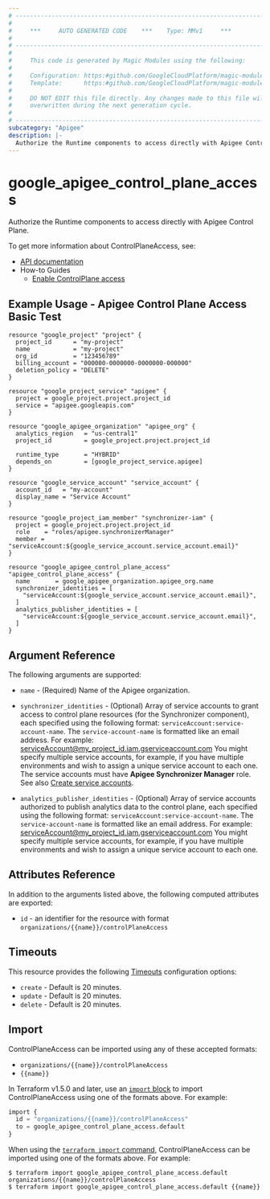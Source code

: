 ```yaml
---
# ----------------------------------------------------------------------------
#
#     ***     AUTO GENERATED CODE    ***    Type: MMv1     ***
#
# ----------------------------------------------------------------------------
#
#     This code is generated by Magic Modules using the following:
#
#     Configuration: https:#github.com/GoogleCloudPlatform/magic-modules/tree/main/mmv1/products/apigee/ControlPlaneAccess.yaml
#     Template:      https:#github.com/GoogleCloudPlatform/magic-modules/tree/main/mmv1/templates/terraform/resource.html.markdown.tmpl
#
#     DO NOT EDIT this file directly. Any changes made to this file will be
#     overwritten during the next generation cycle.
#
# ----------------------------------------------------------------------------
subcategory: "Apigee"
description: |-
  Authorize the Runtime components to access directly with Apigee Control Plane.
---
```


# google_apigee_control_plane_access

Authorize the Runtime components to access directly with Apigee Control Plane.


To get more information about ControlPlaneAccess, see:

* [API documentation](https://cloud.google.com/apigee/docs/reference/apis/apigee/rest/v1/organizations/updateControlPlaneAccess)
* How-to Guides
    * [Enable ControlPlane access](https://cloud.google.com/apigee/docs/hybrid/v1.14/install-enable-control-plane-access)

## Example Usage - Apigee Control Plane Access Basic Test


```hcl
resource "google_project" "project" {
  project_id      = "my-project"
  name            = "my-project"
  org_id          = "123456789"
  billing_account = "000000-0000000-0000000-000000"
  deletion_policy = "DELETE"
}

resource "google_project_service" "apigee" {
  project = google_project.project.project_id
  service = "apigee.googleapis.com"
}

resource "google_apigee_organization" "apigee_org" {
  analytics_region   = "us-central1"
  project_id         = google_project.project.project_id

  runtime_type       = "HYBRID"
  depends_on         = [google_project_service.apigee]
}

resource "google_service_account" "service_account" {
  account_id   = "my-account"
  display_name = "Service Account"
}

resource "google_project_iam_member" "synchronizer-iam" {
  project = google_project.project.project_id
  role    = "roles/apigee.synchronizerManager"
  member = "serviceAccount:${google_service_account.service_account.email}"
}

resource "google_apigee_control_plane_access" "apigee_control_plane_access" {
  name       = google_apigee_organization.apigee_org.name
  synchronizer_identities = [
    "serviceAccount:${google_service_account.service_account.email}",
  ]
  analytics_publisher_identities = [
    "serviceAccount:${google_service_account.service_account.email}",
  ]
}
```

## Argument Reference

The following arguments are supported:


* `name` -
  (Required)
  Name of the Apigee organization.


* `synchronizer_identities` -
  (Optional)
  Array of service accounts to grant access to control plane resources (for the Synchronizer component), each specified using the following format: `serviceAccount:service-account-name`.
  The `service-account-name` is formatted like an email address. For example: serviceAccount@my_project_id.iam.gserviceaccount.com
  You might specify multiple service accounts, for example, if you have multiple environments and wish to assign a unique service account to each one.
  The service accounts must have **Apigee Synchronizer Manager** role. See also [Create service accounts](https://cloud.google.com/apigee/docs/hybrid/v1.8/sa-about#create-the-service-accounts).

* `analytics_publisher_identities` -
  (Optional)
  Array of service accounts authorized to publish analytics data to the control plane, each specified using the following format: `serviceAccount:service-account-name`.
  The `service-account-name` is formatted like an email address. For example: serviceAccount@my_project_id.iam.gserviceaccount.com
  You might specify multiple service accounts, for example, if you have multiple environments and wish to assign a unique service account to each one.



## Attributes Reference

In addition to the arguments listed above, the following computed attributes are exported:

* `id` - an identifier for the resource with format `organizations/{{name}}/controlPlaneAccess`


## Timeouts

This resource provides the following
[Timeouts](https://developer.hashicorp.com/terraform/plugin/sdkv2/resources/retries-and-customizable-timeouts) configuration options:

- `create` - Default is 20 minutes.
- `update` - Default is 20 minutes.
- `delete` - Default is 20 minutes.

## Import


ControlPlaneAccess can be imported using any of these accepted formats:

* `organizations/{{name}}/controlPlaneAccess`
* `{{name}}`


In Terraform v1.5.0 and later, use an [`import` block](https://developer.hashicorp.com/terraform/language/import) to import ControlPlaneAccess using one of the formats above. For example:

```tf
import {
  id = "organizations/{{name}}/controlPlaneAccess"
  to = google_apigee_control_plane_access.default
}
```

When using the [`terraform import` command](https://developer.hashicorp.com/terraform/cli/commands/import), ControlPlaneAccess can be imported using one of the formats above. For example:

```
$ terraform import google_apigee_control_plane_access.default organizations/{{name}}/controlPlaneAccess
$ terraform import google_apigee_control_plane_access.default {{name}}
```

